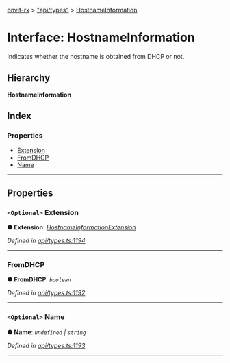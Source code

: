 [onvif-rx](../README.md) > ["api/types"](../modules/_api_types_.md) > [HostnameInformation](../interfaces/_api_types_.hostnameinformation.md)

# Interface: HostnameInformation

Indicates whether the hostname is obtained from DHCP or not.

## Hierarchy

**HostnameInformation**

## Index

### Properties

* [Extension](_api_types_.hostnameinformation.md#extension)
* [FromDHCP](_api_types_.hostnameinformation.md#fromdhcp)
* [Name](_api_types_.hostnameinformation.md#name)

---

## Properties

<a id="extension"></a>

### `<Optional>` Extension

**● Extension**: *[HostnameInformationExtension](_api_types_.hostnameinformationextension.md)*

*Defined in [api/types.ts:1194](https://github.com/patrickmichalina/onvif-rx/blob/034e4d6/src/api/types.ts#L1194)*

___
<a id="fromdhcp"></a>

###  FromDHCP

**● FromDHCP**: *`boolean`*

*Defined in [api/types.ts:1192](https://github.com/patrickmichalina/onvif-rx/blob/034e4d6/src/api/types.ts#L1192)*

___
<a id="name"></a>

### `<Optional>` Name

**● Name**: *`undefined` \| `string`*

*Defined in [api/types.ts:1193](https://github.com/patrickmichalina/onvif-rx/blob/034e4d6/src/api/types.ts#L1193)*

___


